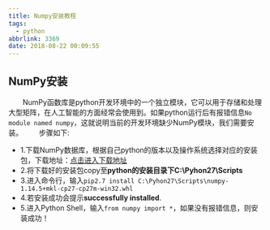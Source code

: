```yaml
---
title: Numpy安装教程
tags:
  - python
abbrlink: 3369
date: 2018-08-22 00:09:55
---
```


## NumPy安装
&emsp;&emsp;NumPy函数库是python开发环境中的一个独立模块，它可以用于存储和处理大型矩阵，在人工智能的方面经常会使用到。如果python运行后有报错信息`No module named numpy`，这就说明当前的开发环境缺少NumPy模块，我们需要安装。
&emsp;&emsp;步骤如下:
  + 1.下载NumPy数据库，根据自己python的版本以及操作系统选择对应的安装包，下载地址：[点击进入下载地址](https://www.lfd.uci.edu/~gohlke/pythonlibs/)
  + 2.将下载好的安装包copy至**python的安装目录下C:\Pyhon27\Scripts**
  + 3.进入命令行，输入`pip2.7 install C:\Pyhon27\Scripts\numpy-1.14.5+mkl-cp27-cp27m-win32.whl`
  + 4.若安装成功会提示**successfully installed**.
  + 5.进入Python Shell，输入`from numpy import *`，如果没有报错信息，则安装成功！

